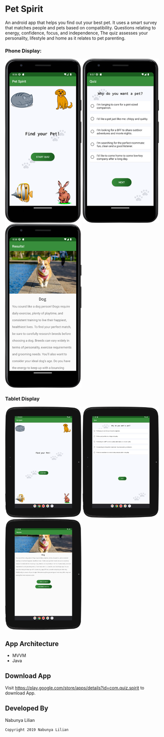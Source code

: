 # Pet Spirit
An android app that helps you find out your best pet. It uses a smart survey that matches people and pets based on compatibility. Questions relating to energy, confidence, focus, and independence,
The quiz assesses your personality, lifestyle and home as it relates to pet parenting.

### Phone Display:

<img src="images/step 1.png" width="250px" alt="screen 1"> <img src="images/step 2.png" width="250px" alt="screen 1"> <img src="images/step 3.png" width="250px" alt="screen 1">

### Tablet Display
<img src="images/1.png" width="250px" alt="screen 1"> <img src="images/2.png" width="250px" alt="screen 1"> <img src="images/3.png" width="250px" alt="screen 1">

## App Architecture
- MVVM
- Java

## Download App
Visit https://play.google.com/store/apps/details?id=com.quiz.spirit to download App.

## Developed By
Nabunya Lilian

```
Copyright 2019 Nabunya Lilian
```
